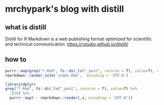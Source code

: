 # mrchypark's blog with distill

## what is distill

Distill for R Markdown is a web publishing format optimized for scientific and technical communication. <https://rstudio.github.io/distill/>

## how to

```R
purrr::map(grep("*.Rmd", fs::dir_ls("_post", recurse = T), value=T), ~ rmarkdown::render(.x, encoding = 'UTF-8'))
rmarkdown::render_site('index.Rmd',  encoding = 'UTF-8')
```

```R
library(dplyr)
grep("*.Rmd", fs::dir_ls("_post", recurse = T), value=T) %>%
  .[39] %>%
  purrr::map( ~ rmarkdown::render(.x, encoding = 'UTF-8'))
```